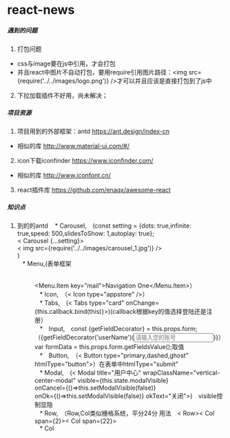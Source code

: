 # react-news

##### 遇到的问题
1. 打包问题
  * css与image要在js中引用，才会打包
  * 并且react中图片不自动打包，要用require引用图片路径：<img src={require('../../images/logo.png')} />才可以并且应该是直接打包到了js中
2. 下拉加载插件不好用，尚未解决；

##### 项目资源
1. 项目用到的外部框架：antd https://ant.design/index-cn
* 相似的库 http://www.material-ui.com/#/
2. icon下载iconfinder     https://www.iconfinder.com/
* 相似的库 http://www.iconfont.cn/
3. react插件库 https://github.com/enaqx/awesome-react

##### 知识点
1. 到的的antd
    * Carousel,　(const setting = {dots: true,infinite: true,speed: 500,slidesToShow: 1,autoplay: true};<br>< Carousel {...setting}><div>< img src={require('../../images/carousel_1.jpg')} /></div></Carousel>)<br>
    * Menu,(表单框架<Menu mode="horizontal" selectedKeys={[this.state.current]} onClick={this.handleClick.bind(this)} ><br><Menu.Item key="mail"><Icon type="mail" />Navigation One</Menu.Item>）<br>
    * Icon,　（< Icon type="appstore" />）<br>
    * Tabs,　(< Tabs type="card" onChange={this.callback.bind(this)}><TabPane tab="登录" key="1"></Tabpane></Tabs>)(callback根据key的值选择登陆还是注册）<br>
    *　Input,　const {getFieldDecorator} = this.props.form;（{getFieldDecorator('userName')(<Input placeholder="请输入您的账号" />)}）　　　　　var formData = this.props.form.getFieldsValue();取值<br>
    *　Button,　（< Button type="primary,dashed,ghost" htmlType="button"></Button>）在表单中htmlType="submit"<br>
    * Modal,　(< Modal title="用户中心" wrapClassName="vertical-center-modal" visible={this.state.modalVisible}<br>
			      onCancel={()=>this.setModalVisible(false)}<br>
			      onOk={()=>this.setModalVisible(false)} okText="关闭">)　visible控制显隐<br>
    * Row,　（Row,Col类似栅格系统，平分24分 用法　< Row>< Col span={2}></Col>< Col span={22}></Col></Row><br>
    * Col<br>
